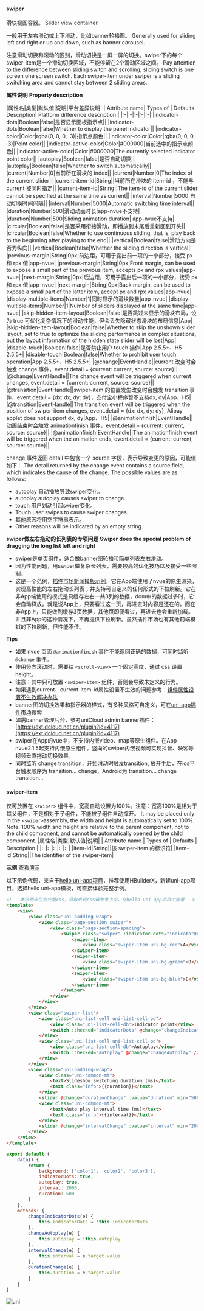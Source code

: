 #### swiper

滑块视图容器。
Slider view container.

一般用于左右滑动或上下滑动，比如banner轮播图。
Generally used for sliding left and right or up and down, such as banner carousel.

注意滑动切换和滚动的区别，滑动切换是一屏一屏的切换。swiper下的每个swiper-item是一个滑动切换区域，不能停留在2个滑动区域之间。
Pay attention to the difference between sliding switch and scrolling, sliding switch is one screen one screen switch. Each swiper-item under swiper is a sliding switching area and cannot stay between 2 sliding areas.

**属性说明**
**Property description**

|属性名|类型|默认值|说明|平台差异说明|
| Attribute name| Types of    | Defaults| Description| Platform difference description |
|:-|:-|:-|:-|:-|
|indicator-dots|Boolean|false|是否显示面板指示点||
|indicator-dots|Boolean|false|Whether to display the panel indicator||
|indicator-color|Color|rgba(0, 0, 0, .3)|指示点颜色||
|indicator-color|Color|rgba(0, 0, 0, .3)|Point color||
|indicator-active-color|Color|#000000|当前选中的指示点颜色||
|indicator-active-color|Color|#000000|The currently selected indicator point color||
|autoplay|Boolean|false|是否自动切换||
|autoplay|Boolean|false|Whether to switch automatically||
|current|Number|0|当前所在滑块的 index||
|current|Number|0|The index of the current slider||
|current-item-id|String||当前所在滑块的 item-id ，不能与 current 被同时指定||
|current-item-id|String||The item-id of the current slider cannot be specified at the same time as current||
|interval|Number|5000|自动切换时间间隔||
|interval|Number|5000|Automatic switching time interval||
|duration|Number|500|滑动动画时长|app-nvue不支持|
|duration|Number|500|Sliding animation duration|  app-nvue不支持|
|circular|Boolean|false|是否采用衔接滑动，即播放到末尾后重新回到开头||
|circular|Boolean|false|Whether to use continuous sliding, that is, play back to the beginning after playing to the end||
|vertical|Boolean|false|滑动方向是否为纵向||
|vertical|Boolean|false|Whether the sliding direction is vertical||
|previous-margin|String|0px|前边距，可用于露出前一项的一小部分，接受 px 和 rpx 值|app-nvue|
|previous-margin|String|0px|Front margin, can be used to expose a small part of the previous item, accepts px and rpx values|app-nvue|
|next-margin|String|0px|后边距，可用于露出后一项的一小部分，接受 px 和 rpx 值|app-nvue|
|next-margin|String|0px|Back margin, can be used to expose a small part of the latter item, accept px and rpx values|app-nvue|
|display-multiple-items|Number|1|同时显示的滑块数量|app-nvue|
|display-multiple-items|Number|1|Number of sliders displayed at the same time|app-nvue|
|skip-hidden-item-layout|Boolean|false|是否跳过未显示的滑块布局，设为 true 可优化复杂情况下的滑动性能，但会丢失隐藏状态滑块的布局信息|App|
|skip-hidden-item-layout|Boolean|false|Whether to skip the unshown slider layout, set to true to optimize the sliding performance in complex situations, but the layout information of the hidden state slider will be lost|App|
|disable-touch|Boolean|false|是否禁止用户 touch 操作|App 2.5.5+、H5 2.5.5+|
|disable-touch|Boolean|false|Whether to prohibit user touch operation|App 2.5.5+、H5 2.5.5+|
|@change|EventHandle||current 改变时会触发 change 事件，event.detail = {current: current, source: source}||
|@change|EventHandle||The change event will be triggered when current changes, event.detail = {current: current, source: source}||
|@transition|EventHandle||swiper-item 的位置发生改变时会触发 transition 事件，event.detail = {dx: dx, dy: dy}，支付宝小程序暂不支持dx, dy|App、H5|
|@transition|EventHandle||The transition event will be triggered when the position of swiper-item changes, event.detail = {dx: dx, dy: dy}, Alipay applet does not support dx, dy|App、H5|
|@animationfinish|EventHandle||动画结束时会触发 animationfinish 事件，event.detail = {current: current, source: source}||
|@animationfinish|EventHandle||The animationfinish event will be triggered when the animation ends, event.detail = {current: current, source: source}||

change 事件返回 detail 中包含一个 source 字段，表示导致变更的原因，可能值如下：
The detail returned by the change event contains a source field, which indicates the cause of the change. The possible values are as follows:

- autoplay 自动播放导致swiper变化。
- autoplay autoplay causes swiper to change.
- touch 用户划动引起swiper变化。
- Touch user swipes to cause swiper changes.
- 其他原因将用空字符串表示。
- Other reasons will be indicated by an empty string.

**swiper做左右拖动的长列表的专项问题**
**Swiper does the special problem of dragging the long list left and right**
- swiper是单页组件，适合做banner图轮播和简单列表左右滑动。
- 因为性能问题，用swiper做复杂长列表，需要较高的优化技巧以及接受一些限制。
- 这是一个范例，[插件市场新闻模板示例](https://ext.dcloud.net.cn/plugin?id=103)，它在App端使用了nvue的原生渲染，实现高性能的左右拖动长列表；并支持可自定义的任何形式的下拉刷新。它在非App端使用的模式是只缓存左右一共3列的数据，dom中的数据过多时，它会自动释放。就是说App上，只要看过这一页，再进去时内容是还在的。而在非App上，只能做到缓存3页数据，其他页即便看过，再进去也会重新加载。并且非App的这种情况下，不再提供下拉刷新。虽然插件市场也有其他前端模拟的下拉刷新，但性能不佳。

**Tips**

- 如果 nvue 页面 ``@animationfinish`` 事件不能返回正确的数据，可同时监听 ``@change`` 事件。
- 使用竖向滚动时，需要给 ``<scroll-view>`` 一个固定高度，通过 css 设置 height。
- 注意：其中只可放置 ``<swiper-item>`` 组件，否则会导致未定义的行为。 
- 如果遇到current、current-item-id属性设置不生效的问题参考：[组件属性设置不生效解决办法](/vue-api?id=_4-组件属性设置不生效解决办法)
- banner图的切换效果和指示器的样式，有多种风格可自定义，可在[uni-app插件市场](https://ext.dcloud.net.cn/search?q=%E8%BD%AE%E6%92%AD)搜索
- 如需banner管理后台，参考uniCloud admin banner插件：[https://ext.dcloud.net.cn/plugin?id=4117](https://ext.dcloud.net.cn/plugin?id=4117)
- swiper在App的vue中，不支持内嵌video、map等原生组件。在App nvue2.1.5起支持内嵌原生组件。竖向的swiper内嵌视频可实现抖音、映客等视频垂直拖动切换效果。
- 同时监听 change transition，开始滑动时触发transition, 放开手后，在ios平台触发顺序为 transition... change，Android为 transition... change transition...
 
#### swiper-item
仅可放置在 ``<swiper>`` 组件中，宽高自动设置为100%。注意：宽高100%是相对于其父组件，不是相对于子组件，不能被子组件自动撑开。
It may be placed only in the `<swiper>`assembly, the width and height is automatically set to 100%. Note: 100% width and height are relative to the parent component, not to the child component, and cannot be automatically opened by the child component.
|属性名|类型|默认值|说明|
| Attribute name | Types of | Defaults | Description                       |
|:-|:-|:-|:-|:-|
|item-id|String||该 swiper-item 的标识符|
|item-id|String||The identifier of the swiper-item|

**示例** [查看演示](https://hellouniapp.dcloud.net.cn/pages/component/swiper/swiper)

以下示例代码，来自于[hello uni-app项目](https://github.com/dcloudio/hello-uniapp)，推荐使用HBuilderX，新建uni-app项目，选择hello uni-app模板，可直接体验完整示例。
```html
<!-- 本示例未包含完整css，获取外链css请参考上文，在hello uni-app项目中查看 -->
<template>
	<view>
		<view class="uni-padding-wrap">
			<view class="page-section swiper">
				<view class="page-section-spacing">
					<swiper class="swiper" :indicator-dots="indicatorDots" :autoplay="autoplay" :interval="interval" :duration="duration">
						<swiper-item>
							<view class="swiper-item uni-bg-red">A</view>
						</swiper-item>
						<swiper-item>
							<view class="swiper-item uni-bg-green">B</view>
						</swiper-item>
						<swiper-item>
							<view class="swiper-item uni-bg-blue">C</view>
						</swiper-item>
					</swiper>
				</view>
			</view>
		</view>
		<view class="swiper-list">
			<view class="uni-list-cell uni-list-cell-pd">
				<view class="uni-list-cell-db">Indicator point</view>
				<switch :checked="indicatorDots" @change="changeIndicatorDots" />
			</view>
			<view class="uni-list-cell uni-list-cell-pd">
				<view class="uni-list-cell-db">Autoplay</view>
				<switch :checked="autoplay" @change="changeAutoplay" />
			</view>
		</view>
		<view class="uni-padding-wrap">
			<view class="uni-common-mt">
				<text>Slideshow switching duration (ms)</text>
				<text class="info">{{duration}}</text>
			</view>
			<slider @change="durationChange" :value="duration" min="500" max="2000" />
			<view class="uni-common-mt">
				<text>Auto play interval time (ms)</text>
				<text class="info">{{interval}}</text>
			</view>
			<slider @change="intervalChange" :value="interval" min="2000" max="10000" />
		</view>
	</view>
</template>
```
```javascript
export default {
    data() {
        return {
            background: ['color1', 'color2', 'color3'],
            indicatorDots: true,
            autoplay: true,
            interval: 2000,
            duration: 500
        }
    },
    methods: {
        changeIndicatorDots(e) {
            this.indicatorDots = !this.indicatorDots
        },
        changeAutoplay(e) {
            this.autoplay = !this.autoplay
        },
        intervalChange(e) {
            this.interval = e.target.value
        },
        durationChange(e) {
            this.duration = e.target.value
        }
    }
}
```
 ![uni](https://bjetxgzv.cdn.bspapp.com/VKCEYUGU-uni-app-doc/97ccca10-4f2f-11eb-b997-9918a5dda011.png)
